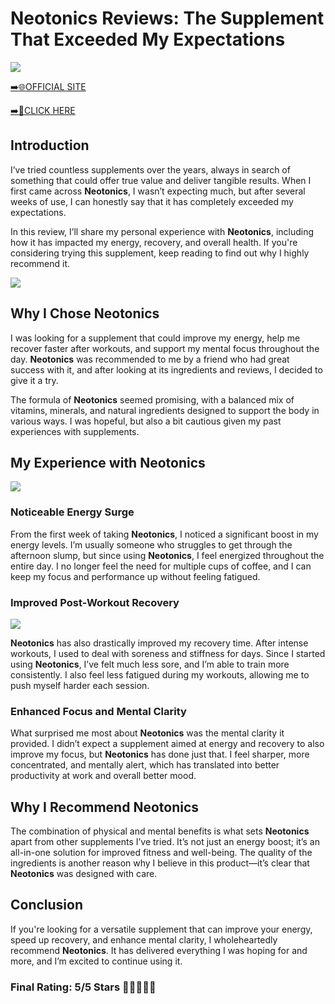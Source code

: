 # **Neotonics Reviews**: The Supplement That Exceeded My Expectations

[![](https://static.vecteezy.com/system/resources/thumbnails/019/896/014/small/buy-now-gradient-button-with-cart-symbol-buy-now-illustration-png.png)](https://edetoop.top/lander/sugarpreland-1/neoton.html) 

[➡️🌐OFFICIAL SITE](https://edetoop.top/lander/sugarpreland-1/neoton.html) 

[➡️🔗CLICK HERE](https://edetoop.top/lander/sugarpreland-1/neoton.html) 


## Introduction

I’ve tried countless supplements over the years, always in search of something that could offer true value and deliver tangible results. When I first came across **Neotonics**, I wasn’t expecting much, but after several weeks of use, I can honestly say that it has completely exceeded my expectations.

In this review, I’ll share my personal experience with **Neotonics**, including how it has impacted my energy, recovery, and overall health. If you're considering trying this supplement, keep reading to find out why I highly recommend it.

[![](https://wallpapers.com/images/hd/red-order-now-button-udg4jcj4arvn8b0n-2.png)](https://edetoop.top/lander/sugarpreland-1/neoton.html)  

## Why I Chose **Neotonics**

I was looking for a supplement that could improve my energy, help me recover faster after workouts, and support my mental focus throughout the day. **Neotonics** was recommended to me by a friend who had great success with it, and after looking at its ingredients and reviews, I decided to give it a try.

The formula of **Neotonics** seemed promising, with a balanced mix of vitamins, minerals, and natural ingredients designed to support the body in various ways. I was hopeful, but also a bit cautious given my past experiences with supplements.

## My Experience with **Neotonics**

[![](https://static.vecteezy.com/system/resources/thumbnails/019/896/014/small/buy-now-gradient-button-with-cart-symbol-buy-now-illustration-png.png)](https://edetoop.top/lander/sugarpreland-1/neoton.html)

### Noticeable Energy Surge

From the first week of taking **Neotonics**, I noticed a significant boost in my energy levels. I’m usually someone who struggles to get through the afternoon slump, but since using **Neotonics**, I feel energized throughout the entire day. I no longer feel the need for multiple cups of coffee, and I can keep my focus and performance up without feeling fatigued.

### Improved Post-Workout Recovery

[![](https://wallpapers.com/images/hd/red-order-now-button-udg4jcj4arvn8b0n-2.png)](https://edetoop.top/lander/sugarpreland-1/neoton.html)  

**Neotonics** has also drastically improved my recovery time. After intense workouts, I used to deal with soreness and stiffness for days. Since I started using **Neotonics**, I’ve felt much less sore, and I’m able to train more consistently. I also feel less fatigued during my workouts, allowing me to push myself harder each session.

### Enhanced Focus and Mental Clarity

What surprised me most about **Neotonics** was the mental clarity it provided. I didn’t expect a supplement aimed at energy and recovery to also improve my focus, but **Neotonics** has done just that. I feel sharper, more concentrated, and mentally alert, which has translated into better productivity at work and overall better mood.

## Why I Recommend **Neotonics**

The combination of physical and mental benefits is what sets **Neotonics** apart from other supplements I’ve tried. It’s not just an energy boost; it’s an all-in-one solution for improved fitness and well-being. The quality of the ingredients is another reason why I believe in this product—it’s clear that **Neotonics** was designed with care.

## Conclusion

If you're looking for a versatile supplement that can improve your energy, speed up recovery, and enhance mental clarity, I wholeheartedly recommend **Neotonics**. It has delivered everything I was hoping for and more, and I’m excited to continue using it.

### Final Rating: 5/5 Stars 🌟🌟🌟🌟🌟
